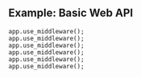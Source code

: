 ## Example: Basic Web API

    app.use_middleware();
    app.use_middleware();
    app.use_middleware();
    app.use_middleware();
    app.use_middleware();
    app.use_middleware();